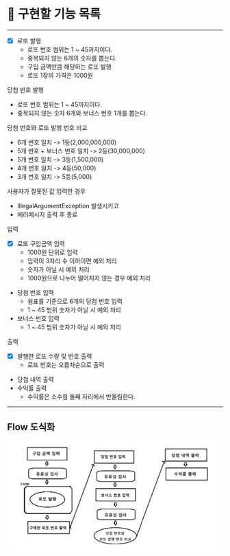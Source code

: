 # 🚀 구현할 기능 목록

--- 

- [x] 로또 발행
  - 로또 번호 범위는 1 ~ 45까지이다.
  - 중복되지 않는 6개의 숫자를 뽑는다.
  - 구입 금액만큼 해당하는 로또 발행
  - 로또 1장의 가격은 1000원

당첨 번호 발행
- 로또 번호 범위는 1 ~ 45까지이다.
- 중복되지 않는 숫자 6개와 보너스 번호 1개를 뽑는다.

당첨 번호와 로또 발행 번호 비교
- 6개 번호 일치 -> 1등(2,000,000,000)
- 5개 번호 + 보너스 번호 일치 -> 2등(30,000,000)
- 5개 번호 일치 -> 3등(1,500,000)
- 4개 번호 일치 -> 4등(50,000)
- 3개 번호 일치 -> 5등(5,000)

사용자가 잘못된 값 입력한 경우
- IllegalArgumentException 발생시키고
- 에러메시지 출력 후 종료

입력
- [x] 로또 구입금액 입력
  - 1000원 단위로 입력
  - 입력이 3자리 수 이하이면 예외 처리
  - 숫자가 아닐 시 예외 처리
  - 1000원으로 나누어 떨어지지 않는 경우 예외 처리
- 당첨 번호 입력
  - 쉼표를 기준으로 6개의 당첨 번호 입력
  - 1 ~ 45 범위 숫자가 아닐 시 예외 처리
- 보너스 번호 입력 
  - 1 ~ 45 범위 숫자가 아닐 시 예외 처리

출력
- [x] 발행한 로또 수량 및 번호 출력
  - 로또 번호는 오름차순으로 출력
- 당첨 내역 출력
- 수익률 출력
  - 수익률은 소수점 둘째 자리에서 반올림한다.
  

---

## Flow 도식화

![](Flow.png)